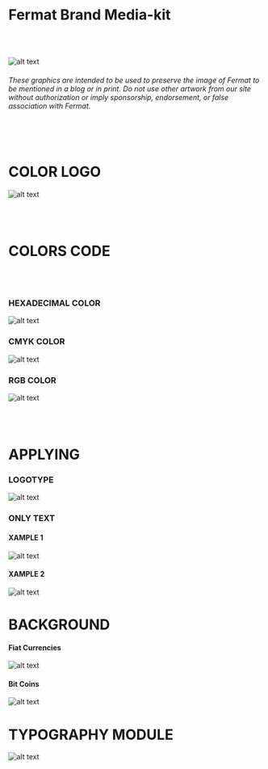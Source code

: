 # Fermat Brand Media-kit 

<br><br>


![alt text](https://github.com/bitDubai/media-kit/blob/master/FULL%20COLOR%20LOGO/logo_fermat_2.png "Fermat Logo")


###### These graphics are intended to be used to preserve the image of Fermat to be mentioned in a blog or in print. Do not use other artwork from our site without authorization or imply sponsorship, endorsement, or false association with Fermat.


<br><br>


# COLOR LOGO

![alt text](https://github.com/bitDubai/media-kit/blob/master/LOGOTYPE/LOGO.png "Fermat Logo")


<br><br>

# COLORS CODE

<br><br>

### HEXADECIMAL COLOR

![alt text](https://github.com/bitDubai/media-kit/blob/master/COLOR%20CODE/code_color_logo-01.jpg "COLOR CODE")


### CMYK COLOR

![alt text](https://github.com/bitDubai/media-kit/blob/master/COLOR%20CODE/code_color_logo-02.jpg "COLOR CODE")


### RGB COLOR

![alt text](https://github.com/bitDubai/media-kit/blob/master/COLOR%20CODE/code_color_logo-03.jpg "COLOR CODE")

<br><br>

# APPLYING

### LOGOTYPE

![alt text](https://github.com/bitDubai/media-kit/blob/master/APPLYING/Fermat_BTC_scn_applying_01_3.jpg "COLOR CODE")


### ONLY TEXT

#### XAMPLE 1

![alt text](https://github.com/bitDubai/media-kit/blob/master/APPLYING/Fiat_dollar_applying_art_1.jpg "COLOR CODE")



#### XAMPLE 2

![alt text](https://github.com/bitDubai/media-kit/blob/master/APPLYING/Fiat_pound_applying_art_1.jpg "COLOR CODE")


# BACKGROUND

#### Fiat Currencies

![alt text](https://github.com/bitDubai/media-kit/blob/master/BACKGROUND/FiatCoins/Fiat_art.jpg "COLOR CODE")


#### Bit Coins

![alt text](https://github.com/bitDubai/media-kit/blob/master/BACKGROUND/FermatBitCoinsScene/Scene%231/Fermat_BTC_scn_01_2_BAJA.jpg "COLOR CODE")


# TYPOGRAPHY MODULE


![alt text](https://github.com/bitDubai/media-kit/blob/master/TYPOGRAPHY/module-typography.png "TYPOGRAPHY")




<br><br><br><br><br><br><br><br>




